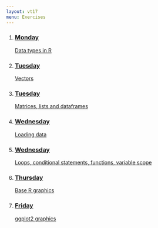 ```yaml
---
layout: vt17
menu: Exercises
---
```


<ol class="exercise" id="topics">
<li>
<a href="exercise/DataTypes">
<h3>Monday</h3>
Data types in R
</a>
</li>

<li>
<a href="exercise/Vectors">
<h3>Tuesday</h3>
Vectors
</a>
</li>

<li>
<a href="exercise/Dataframes">
<h3>Tuesday</h3>
Matrices, lists and dataframes
</a>
</li>

<li>
<a href="exercise/Vectors...">
<h3>Wednesday</h3>
Loading data
</a>
</li>

<li>
<a href="exercises/">
<h3>Wednesday</h3>
Loops, conditional statements, functions, variable scope
</a>
</li>

<li>
<a href="exercises">
<h3>Thursday</h3>
Base R graphics
</a>
</li>

<li>
<a href="exercises/">
<h3>Friday</h3>
ggplot2 graphics
</a>
</li>

</ol>
